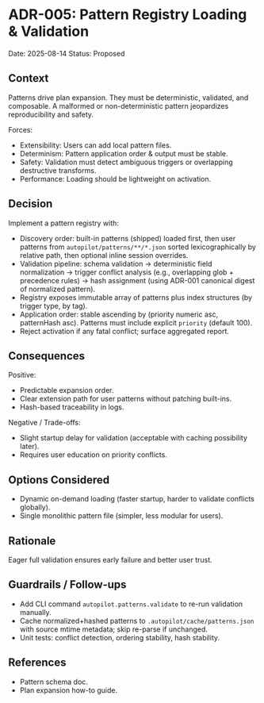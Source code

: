 # ADR-005: Pattern Registry Loading & Validation
Date: 2025-08-14
Status: Proposed

## Context
Patterns drive plan expansion. They must be deterministic, validated, and composable. A malformed or non-deterministic pattern jeopardizes reproducibility and safety.

Forces:
- Extensibility: Users can add local pattern files.
- Determinism: Pattern application order & output must be stable.
- Safety: Validation must detect ambiguous triggers or overlapping destructive transforms.
- Performance: Loading should be lightweight on activation.

## Decision
Implement a pattern registry with:
- Discovery order: built-in patterns (shipped) loaded first, then user patterns from `autopilot/patterns/**/*.json` sorted lexicographically by relative path, then optional inline session overrides.
- Validation pipeline: schema validation -> deterministic field normalization -> trigger conflict analysis (e.g., overlapping glob + precedence rules) -> hash assignment (using ADR-001 canonical digest of normalized pattern).
- Registry exposes immutable array of patterns plus index structures (by trigger type, by tag).
- Application order: stable ascending by (priority numeric asc, patternHash asc). Patterns must include explicit `priority` (default 100).
- Reject activation if any fatal conflict; surface aggregated report.

## Consequences
Positive:
- Predictable expansion order.
- Clear extension path for user patterns without patching built-ins.
- Hash-based traceability in logs.

Negative / Trade-offs:
- Slight startup delay for validation (acceptable with caching possibility later).
- Requires user education on priority conflicts.

## Options Considered
- Dynamic on-demand loading (faster startup, harder to validate conflicts globally).
- Single monolithic pattern file (simpler, less modular for users).

## Rationale
Eager full validation ensures early failure and better user trust.

## Guardrails / Follow-ups
- Add CLI command `autopilot.patterns.validate` to re-run validation manually.
- Cache normalized+hashed patterns to `.autopilot/cache/patterns.json` with source mtime metadata; skip re-parse if unchanged.
- Unit tests: conflict detection, ordering stability, hash stability.

## References
- Pattern schema doc.
- Plan expansion how-to guide.
